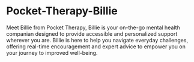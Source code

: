# Pocket-Therapy-Billie
Meet Billie from Pocket Therapy, Billie is your on-the-go mental health companian designed to provide accessible and personalized support wherever you are. Billie is here to help you navigate everyday challenges, offering real-time encouragement and expert advice to empower you on your journey to improved well-being. 
